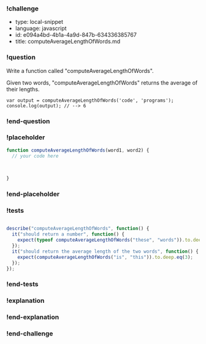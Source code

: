 ### !challenge

* type: local-snippet
* language: javascript
* id: e094a4bd-4b1a-4a9d-847b-634336385767
* title: computeAverageLengthOfWords.md

### !question

Write a function called "computeAverageLengthOfWords".

Given two words, "computeAverageLengthOfWords" returns the average of their lengths.

```
var output = computeAverageLengthOfWords('code', 'programs');
console.log(output); // --> 6
```

### !end-question

### !placeholder

```js
function computeAverageLengthOfWords(word1, word2) {
  // your code here
   

   
}
```

### !end-placeholder

### !tests

```js

describe("computeAverageLengthOfWords", function() {
  it("should return a number", function() {
    expect(typeof computeAverageLengthOfWords("these", "words")).to.deep.eq("number");
  });
  it("should return the average length of the two words", function() {
    expect(computeAverageLengthOfWords("is", "this")).to.deep.eq(3);
  });
});

```

### !end-tests

### !explanation

### !end-explanation

### !end-challenge
